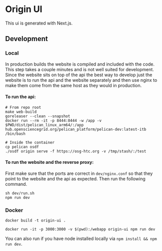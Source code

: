 # Origin UI

This ui is generated with Next.js.

## Development

### Local

In production builds the website is compiled and included with the code. This step 
takes a couple minutes and is not well suited for development. Since the website 
sits on top of the api the best way to develop just the website is to run the api
and the website separately and then use nginx to make them come from the same host
as they would in production. 

#### To run the api:

```shell
# From repo root
make web-build
goreleaser --clean --snapshot
docker run --rm -it -p 8444:8444 -w /app -v $PWD/dist/pelican_linux_arm64/:/app hub.opensciencegrid.org/pelican_platform/pelican-dev:latest-itb /bin/bash
```

```shell
# Inside the container
cp pelican osdf
./osdf origin serve -f https://osg-htc.org -v /tmp/stash/:/test
```

#### To run the website and the reverse proxy:

First make sure that the ports are correct in `dev/nginx.conf` so that they point to
the website and the api as expected. Then run the following command.

```shell
sh dev/run.sh
npm run dev
```

### Docker

```shell
docker build -t origin-ui .
```

```shell
docker run -it -p 3000:3000 -v $(pwd):/webapp origin-ui npm run dev
```

You can also run if you have node installed locally via `npm install && npm run dev`.
